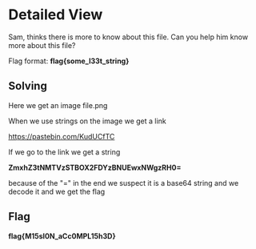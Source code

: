 # Detailed View

Sam, thinks there is more to know about this file. Can you help him know more about this file?

Flag format: **flag{some_l33t_string}**

## Solving

Here we get an image file.png

When we use strings on the image we get a link

https://pastebin.com/KudUCfTC

If we go to the link we get a string

**ZmxhZ3tNMTVzSTBOX2FDYzBNUEwxNWgzRH0=**

because of the "=" in the end we suspect it is a base64 string and we decode it and we get the flag

## Flag

**flag{M15sI0N_aCc0MPL15h3D}**